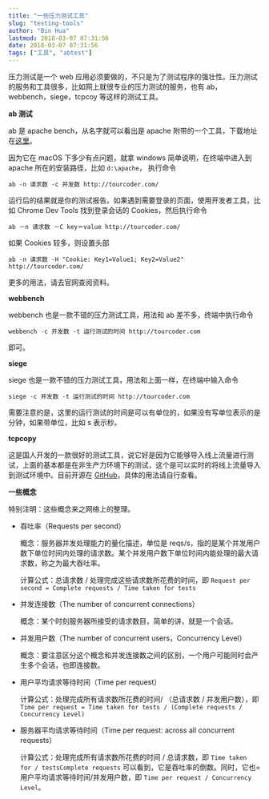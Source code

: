 ```yaml
---
title: "一些压力测试工具"
slug: "testing-tools"
author: "Bin Hua"
lastmod: 2018-03-07 07:31:56
date: 2018-03-07 07:31:56
tags: ["工具", "abtest"]
---
```


压力测试是一个 web 应用必须要做的，不只是为了测试程序的强壮性。压力测试的服务和工具很多，比如网上就很专业的压力测试的服务，也有 ab，webbench，siege，tcpcoy 等这样的测试工具。

**ab 测试**

ab 是 apache bench，从名字就可以看出是 apache 附带的一个工具，下载地址在[这里](http://httpd.apache.org/)。

因为它在 macOS 下多少有点问题，就拿 windows 简单说明，在终端中进入到 apache 所在的安装路径，比如 `d:\apache`， 执行命令

```
ab -n 请求数 -c 并发数 http://tourcoder.com/
```

运行后的结果就是你的测试报告。如果遇到需要登录的页面，使用开发者工具，比如 Chrome Dev Tools 找到登录会话的 Cookies，然后执行命令

```
ab －n 请求数 －C key＝value http://tourcoder.com/
```

如果 Cookies 较多，则设置头部

```
ab -n 请求数 -H "Cookie: Key1=Value1; Key2=Value2" http://tourcoder.com/
```

更多的用法，请去官网查阅资料。

**webbench**

webbench 也是一款不错的压力测试工具，用法和 ab 差不多，终端中执行命令

```
webbench -c 并发数 -t 运行测试的时间 http://tourcoder.com
```

即可。

**siege**

siege 也是一款不错的压力测试工具，用法和上面一样，在终端中输入命令

```
siege -c 并发数 -t 运行测试的时间 http://tourcoder.com
```

需要注意的是，这里的运行测试的时间是可以有单位的，如果没有写单位表示的是分钟，如果带单位，比如 s 表示秒。

**tcpcopy**

这是国人开发的一款很好的测试工具，说它好是因为它能够导入线上流量进行测试，上面的基本都是在非生产力环境下的测试，这个是可以实时的将线上流量导入到测试环境中。目前开源在 [GitHub](https://github.com/wangbin579/tcpcopy)，具体的用法请自行查看。

**一些概念**

特别注明：这些概念来之网络上的整理。

- 吞吐率（Requests per second）

    概念：服务器并发处理能力的量化描述，单位是 reqs/s，指的是某个并发用户数下单位时间内处理的请求数。某个并发用户数下单位时间内能处理的最大请求数，称之为最大吞吐率。

    计算公式：总请求数 / 处理完成这些请求数所花费的时间，即 `Request per second = Complete requests / Time taken for tests`

- 并发连接数（The number of concurrent connections）

    概念：某个时刻服务器所接受的请求数目，简单的讲，就是一个会话。

- 并发用户数（The number of concurrent users，Concurrency Level）

    概念：要注意区分这个概念和并发连接数之间的区别，一个用户可能同时会产生多个会话，也即连接数。

- 用户平均请求等待时间（Time per request）

    计算公式：处理完成所有请求数所花费的时间/ （总请求数 / 并发用户数），即 `Time per request = Time taken for tests / (Complete requests / Concurrency Level)`

- 服务器平均请求等待时间（Time per request: across all concurrent requests）

    计算公式：处理完成所有请求数所花费的时间 / 总请求数，即 `Time taken for / testsComplete requests` 可以看到，它是吞吐率的倒数。同时，它也=用户平均请求等待时间/并发用户数，即 `Time per request / Concurrency Level`。
